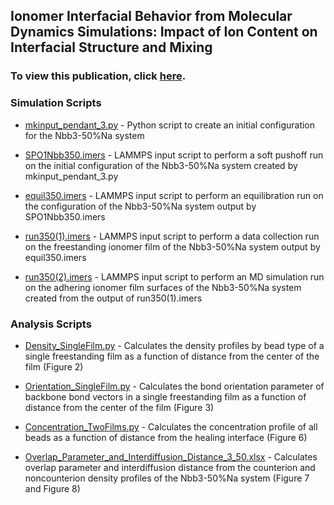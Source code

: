 ## Ionomer Interfacial Behavior from Molecular Dynamics Simulations: Impact of Ion Content on Interfacial Structure and Mixing
### To view this publication, click [here](https://pubs.acs.org/doi/10.1021/acs.macromol.3c01186).

### Simulation Scripts

- [mkinput_pendant_3.py](https://github.com/hall-polymers/published-work/blob/master/2023-paccievaristo2023adhesion/mkinput_pendant_3.py)  - Python script to create an initial configuration for the Nbb3-50%Na system

- [SPO1Nbb350.imers](https://github.com/hall-polymers/published-work/blob/master/2023-paccievaristo2023adhesion/SPO1Nbb350.imers) - LAMMPS input script to perform a soft pushoff run on the initial configuration of the Nbb3-50%Na system created by mkinput_pendant_3.py

- [equil350.imers](https://github.com/hall-polymers/published-work/blob/master/2023-paccievaristo2023adhesion/equil350.imers) - LAMMPS input script to perform an equilibration run on the configuration of the Nbb3-50%Na system output by SPO1Nbb350.imers

- [run350(1).imers](https://github.com/hall-polymers/published-work/blob/master/2023-paccievaristo2023adhesion/run350(1).imers) - LAMMPS input script to perform a data collection run on the freestanding ionomer film of the Nbb3-50%Na system output by equil350.imers

- [run350(2).imers](https://github.com/hall-polymers/published-work/blob/master/2023-paccievaristo2023adhesion/run350(2).imers) - LAMMPS input script to perform an MD simulation run on the adhering ionomer film surfaces of the Nbb3-50%Na system created from the output of run350(1).imers

### Analysis Scripts

- [Density_SingleFilm.py](https://github.com/hall-polymers/published-work/blob/master/2023-paccievaristo2023adhesion/Density_SingleFilm.py) - Calculates the density profiles by bead type of a single freestanding film as a function of distance from the center of the film (Figure 2)

- [Orientation_SingleFilm.py](https://github.com/hall-polymers/published-work/blob/master/2023-paccievaristo2023adhesion/Orientation_SingleFilm.py) - Calculates the bond orientation parameter of backbone bond vectors in a single freestanding film as a function of distance from the center of the film (Figure 3)

- [Concentration_TwoFilms.py](https://github.com/hall-polymers/published-work/blob/master/2023-paccievaristo2023adhesion/Concentration_TwoFilms.py) - Calculates the concentration profile of all beads as a function of distance from the healing interface (Figure 6)

- [Overlap_Parameter_and_Interdiffusion_Distance_3_50.xlsx](https://github.com/hall-polymers/published-work/blob/master/2023-paccievaristo2023adhesion/Overlap_Parameter_and_Interdiffusion_Distance_3_50.xlsx) - Calculates overlap parameter and interdiffusion distance from the counterion and noncounterion density profiles of the Nbb3-50%Na system (Figure 7 and Figure 8)
